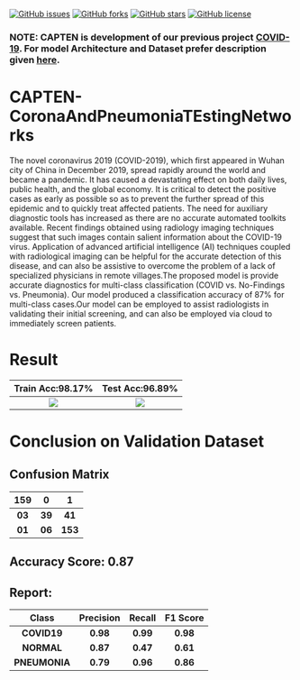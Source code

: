[![GitHub issues](https://img.shields.io/github/issues/arjunparmar/CAPTEN-CoronaAndPneumoniaTEstingNetworks?style=for-the-badge)](https://github.com/arjunparmar/CAPTEN-CoronaAndPneumoniaTEstingNetworks/issues) [![GitHub forks](https://img.shields.io/github/forks/arjunparmar/CAPTEN-CoronaAndPneumoniaTEstingNetworks?style=for-the-badge)](https://github.com/arjunparmar/CAPTEN-CoronaAndPneumoniaTEstingNetworks/network) [![GitHub stars](https://img.shields.io/github/stars/arjunparmar/CAPTEN-CoronaAndPneumoniaTEstingNetworks?style=for-the-badge)](https://github.com/arjunparmar/CAPTEN-CoronaAndPneumoniaTEstingNetworks/stargazers) [![GitHub license](https://img.shields.io/github/license/arjunparmar/CAPTEN-CoronaAndPneumoniaTEstingNetworks?style=for-the-badge)](https://github.com/arjunparmar/CAPTEN-CoronaAndPneumoniaTEstingNetworks/blob/master/LICENSE)
### NOTE: CAPTEN is development of our previous project [COVID-19](https://github.com/arjunparmar/COVID-19). For model Architecture and Dataset prefer description given [here](https://github.com/arjunparmar/COVID-19/blob/master/README.md).
# CAPTEN-CoronaAndPneumoniaTEstingNetworks
The novel coronavirus 2019 (COVID-2019), which first appeared in Wuhan city of China in December 2019, spread rapidly around the world and became a pandemic. It has caused a devastating effect on both daily lives, public health, and the global economy. It is critical to detect the positive cases as early as possible so as to prevent the further spread of this epidemic and to quickly treat affected patients. The need for auxiliary diagnostic tools has increased as there are no accurate automated toolkits available. Recent findings obtained using radiology imaging techniques suggest that such images contain salient information about the COVID-19 virus. Application of advanced artificial intelligence (AI) techniques coupled with radiological imaging can be helpful for the accurate detection of this disease, and can also be assistive to overcome the problem of a lack of specialized physicians in remote villages.The proposed model is provide accurate diagnostics for multi-class classification (COVID vs. No-Findings vs. Pneumonia). Our model produced a classification accuracy of 87% for multi-class cases.Our model can be employed to assist radiologists in validating their initial screening, and can also be employed via cloud to immediately screen patients.
# Result
|Train Acc:98.17%|Test Acc:96.89%|
|:---:|:---:|
|![](https://github.com/arjunparmar/CAPTEN-CoronaAndPneumoniaTEstingNetworks/blob/master/Images/Accuracy.png)|![](https://github.com/arjunparmar/CAPTEN-CoronaAndPneumoniaTEstingNetworks/blob/master/Images/Loss.png)|<br/>
# Conclusion on Validation Dataset
## Confusion Matrix
|159|0|1|
|:---:|:---:|:---:|
|**03**|**39**|**41**|
|**01**|**06**|**153**|<br/>
## Accuracy Score: 0.87
## Report:
|Class|Precision|Recall|F1 Score|
|:---:|:---:|:---:|:---:|
|**COVID19**|**0.98**|**0.99**|**0.98**|
|**NORMAL**|**0.87**|**0.47**|**0.61**|
|**PNEUMONIA**|**0.79**|**0.96**|**0.86**|<br/>
